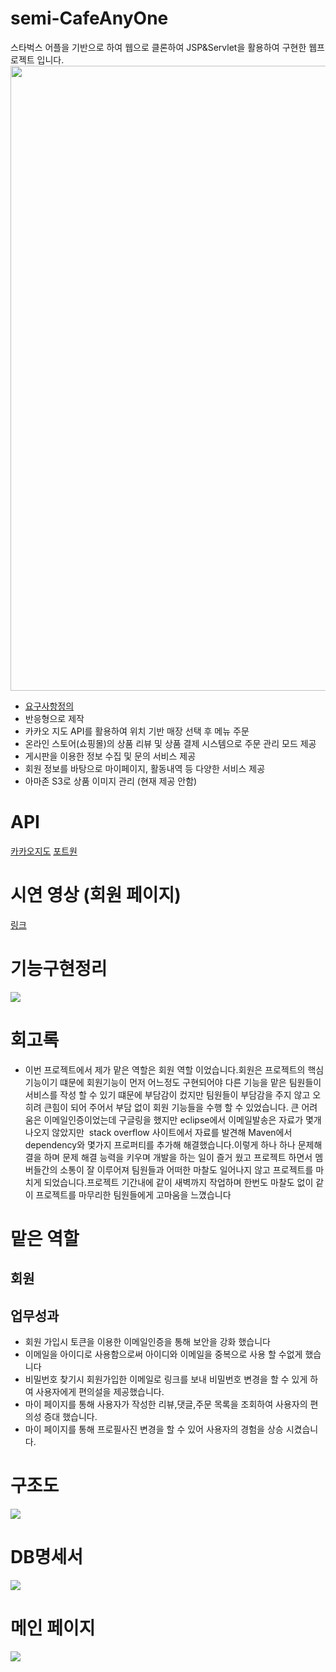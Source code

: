 <div>
  <h1>semi-CafeAnyOne</h1>
  스타벅스 어플을 기반으로 하여 웹으로 클론하여 JSP&Servlet을 활용하여 구현한 웹프로젝트 입니다.
  <br/>
  <img src="https://github.com/galyeonsu/CafeAnyOne/assets/149341822/34eddfaa-6d34-400f-856a-5777725f4cbd" width="1000px">
    <br/>
  <div>
    <ul>
      <li><a href="https://near-blackbird-72e.notion.site/18c0d6f8e278438a9fa661e6594792be">요구사항정의</a></li>
      <li>반응형으로 제작</li>
       <li>카카오 지도 API를 활용하여 위치 기반 매장 선택 후 메뉴 주문</li>
       <li>온라인 스토어(쇼핑몰)의 상품 리뷰 및 상품 결제 시스템으로 주문 관리 모드 제공</li>
       <li>게시판을 이용한 정보 수집 및 문의 서비스 제공</li>
       <li>회원 정보를 바탕으로 마이페이지, 활동내역 등 다양한 서비스 제공</li>
       <li>아마존 S3로 상품 이미지 관리 (현재 제공 안함)</li>
    </ul>
  </div>
  <div>
    <h1>API</h1>
    <a href="https://apis.map.kakao.com/">카카오지도</a>
    <a href="https://portone.io/korea/ko">포트원</a>
  </div>
  <div>
     <h1>시연 영상 (회원 페이지)</h1>
    <a href="https://www.youtube.com/watch?v=jfQM9xa1ZDY&t=2s">링크</a>
    <h1>기능구현정리</h1>
      <img src="https://github.com/galyeonsu/CafeAnyOne/assets/149341822/ce298eba-768d-465c-97c2-938044005aa7">
     <h1>
    회고록
  </h1>
    <ul>
      <li>
이번 프로젝트에서 제가 맡은 역할은 회원 역할 이었습니다.회원은 프로젝트의 핵심 기능이기 떄문에 회원기능이 먼저 어느정도 구현되어야 다른 기능을 맡은 팀원들이 서비스를 작성 할 수 있기 떄문에 부담감이 컸지만 팀원들이 부담감을 주지 않고 오히려 큰힘이 되어 주어서 부담 없이 회원 기능들을 수행 할 수 있었습니다. 큰 어려움은 이메일인증이었는데 구글링을 했지만 eclipse에서 이메일발송은 자료가 몇개 나오지 않았지만  stack overflow 사이트에서 자료를 발견해 Maven에서 dependency와 몇가지 프로퍼티를 추가해 해결했습니다.이렇게 하나 하나 문제해결을 하며 문제 해결 능력을 키우며 개발을 하는 일이 즐거 웠고
        프로젝트 하면서 멤버들간의 소통이 잘 이루어져 팀원들과 어떠한 마찰도 일어나지 않고 프로젝트를 마치게 되었습니다.프로젝트 기간내에 같이 새벽까지 작업하며 한번도 마찰도 없이 같이 프로젝트를 마무리한 팀원들에게 고마움을 느꼈습니다
      </li>
    </ul>
    <h1>맡은 역할</h1>
    <h2>회원</h2>
    <h2>업무성과</h2>
    <ul>
      <li>회원 가입시 토큰을 이용한 이메일인증을 통해 보안을 강화 했습니다 </li>
      <li>이메일을 아이디로 사용함으로써 아이디와 이메일을 중복으로 사용 할 수없게 했습니다</li>
      <li>비밀번호 찾기시 회원가입한 이메일로 링크를 보내 비밀번호 변경을 할 수 있게 하여 사용자에게 편의설을 제공했습니다.</li>
      <li>마이 페이지를 통해 사용자가 작성한 리뷰,댓글,주문 목록을 조회하여 사용자의 편의성 증대 했습니다.  </li>
      <li>마이 페이지를 통해 프로필사진 변경을 할 수 있어 사용자의 경험을 상승 시켰습니다. </li>
    </ul>
  </div>
  <div>
    <h1>구조도</h1>
    <img src="https://github.com/galyeonsu/CafeAnyOne/assets/149341822/e0b563f1-cc60-46ef-8b37-94d2ff1ce023">
  </div>
  <div>
    <h1>DB명세서</h1>
    <img src="https://github.com/galyeonsu/CafeAnyOne/assets/149341822/d80ae4ec-5ff4-4300-b832-a965d798ae0e">
  </div>
  <div>
   
    
    
  </div>
  <div>
    <h1>메인 페이지</h1>
    <img src="https://github.com/galyeonsu/CafeAnyOne/assets/149341822/a9f8aee1-d501-4dd8-8f65-f299fe2a5cdd">
  </div>
  <div>
 
    
  </div>
</div>

